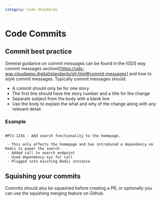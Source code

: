 ```yaml
---
category: Code Standards
---
```

# Code Commits

## Commit best practice

General guidance on commit messages can be found in the (GDS way commit messages section)[https://gds-way.cloudapps.digital/standards/git.html#commit-messages] and how to style commit messages.
Typically commit messages should:
- A commit should only be for one story
- The first line should have the story number and a title for the change
- Separate subject from the body with a blank line
- Use the body to explain the what and why of the change along with any relevant detail.

### Example

```

#PCS-1234 - Add search functionality to the homepage.

 - This only affects the homepage and has introduced a dependency on Redis to power the search.
 - Added call to search endpoint
 - Used dependency xyz for call
 - Plugged into existing Redis instance

```

## Squishing your commits

Commits should also be squashed before creating a PR, or optionally you can use the squishing merging feature on Github.
